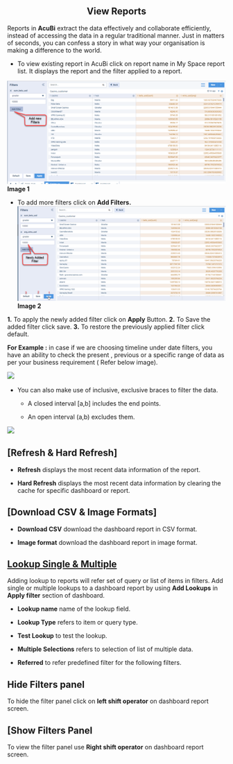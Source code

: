 
<center><h2>View Reports</h2></center>

Reports in  **AcuBi**  extract the data effectively and collaborate efficiently, instead of accessing the data in a regular traditional manner. Just in matters of seconds, you can confess a story in what way your organisation is making a difference to the world.

- To view existing report in AcuBi click on report name in My Space report list. It displays the report and the filter applied to a report.

![enter image description here](https://raw.githubusercontent.com/sv18042016/fp1/a6bdd4710bbe48f663d83890c4fb392eb7f79181/images/New_version5/td_view_report_image1.png)
**Image 1**

-  To add more filters click on  **Add Filters.**
![enter image description here](https://raw.githubusercontent.com/sv18042016/fp1/970e317b2fcf1e9fa777b7a05d73c1ca7b122947/images/New_version5/td_view_report_image2.png)
**Image 2**

**1.** To apply the newly added filter click on  **Apply**  Button.
**2.** To Save the added filter click save.
**3.** To restore the previously applied filter click default.


**For Example :**  in case if we are choosing timeline under date filters, you have an ability to check the present , previous or a specific range of data as per your business requirement ( Refer below image).

![
](https://raw.githubusercontent.com/sv18042016/fp1/9ef51de09e4e5f49959a15ca5cdbf8c130c792b3/images/time.png)

-   You can also make use of inclusive, exclusive braces to filter the data.
    
    -   A closed interval [a,b] includes the end points.
        
    -   An open interval (a,b) excludes them.
        

![
](https://raw.githubusercontent.com/sv18042016/fp1/1f5814f39a56216832c77c94d75e8f9c6a2fb97a/images/date.png)


## [Refresh & Hard Refresh]

-   **Refresh**  displays the most recent data information of the report.
    
-   **Hard Refresh**  displays the most recent data information by clearing the cache for specific dashboard or report.
    

## [Download CSV & Image Formats]

-   **Download CSV**  download the dashboard report in CSV format.
    
-   **Image format**  download the dashboard report in image format.
    

## [Lookup Single & Multiple](http://18.196.122.102/documentation/bi_technical_documentation.html#/SReports?id=lookup-single-amp-multiple)

Adding lookup to reports will refer set of query or list of items in filters. Add single or multiple lookups to a dashboard report by using  **Add Lookups**  in  **Apply filter**  section of dashboard.

-   **Lookup name**  name of the lookup field.
    
-   **Lookup Type**  refers to item or query type.
    
-   **Test Lookup**  to test the lookup.
    
-   **Multiple Selections**  refers to selection of list of multiple data.
    
-   **Referred**  to refer predefined filter for the following filters.
    


## Hide Filters panel

To hide the filter panel click on  **left shift operator**  on dashboard report screen.

## [Show Filters Panel

To view the filter panel use  **Right shift operator**  on dashboard report screen.

<!--stackedit_data:
eyJoaXN0b3J5IjpbNTU3NDk1ODA1LDIzMzMyMDU1MywtMTE4OD
UzODQ0N119
-->